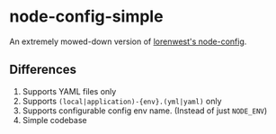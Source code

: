 # node-config-simple

An extremely mowed-down version of [lorenwest's node-config](https://github.com/lorenwest/node-config). 

## Differences
1. Supports YAML files only
1. Supports `(local|application)-{env}.(yml|yaml)` only
1. Supports configurable config env name. (Instead of just `NODE_ENV`)
1. Simple codebase
